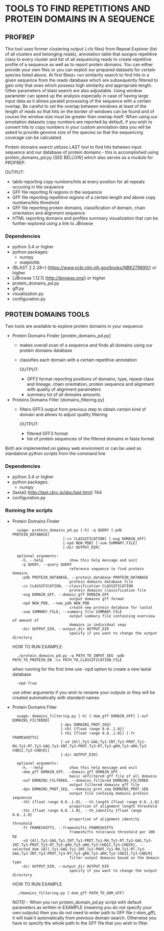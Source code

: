 # TOOLS TO FIND REPETITIONS AND PROTEIN DOMAINS IN A SEQUENCE #


## PROFREP ##

This tool uses former clustering output (.cls files) from Repeat Explorer (list of all clusters and belonging reads), annotation table that assigns repetitive class to every cluster and list of all sequencing reads to create repetitive profile of a sequence as well as to report protein domains. You can either provide your own files or you can exploit our prepared datasets for certain species listed above. At first Blast+ run similarity search to find hits in a given sequence from the reads database which are subsequently filtered to gain only that ones which possess high similarity and appropriate length. Other parameters of blast search are also adjustable. Using window parameter can speed up the analysis especially in case of having large input data as it allows paralell processing of the sequence with a certain overlap. Be careful to set the overlap between windows at least of the length of reads so that hits on the border of windows can be found and of course the window size must be greater than overlap itself. 
When using our annotation datasets copy numbers are reported by default, if you wish to convert hits to copy numbers in your custom annotation data you will be asked to provide genome size of the species so that the sequencing coverage can be calculated. 

Protein domains search utilizes LAST tool to find hits between input sequence and our database of protein domains - this is accomplished using protein_domains_pd.py [SEE BELLOW] which also serves as a module for PROFREP.

OUTPUT:		
	
* table reporting copy numbers/hits at every position for all repeats occuring in the sequence
* GFF file reporting N regions in the sequence
* GFF file reporting repetitive regions of a certain length and above copy numbers/hits threshold
* GFF file reporting protein domains, classification of domain, chain orientation and alignment sequence
* HTML reporting domains and profiles summary visualization that can be further explored using a link to JBrowse

### Dependencies ###

* python 3.4 or higher 
* python packages:
	* numpy
	* matplotlib
* [BLAST 2.2.28+] (https://www.ncbi.nlm.nih.gov/books/NBK279690/) or higher
* [JBrowse 1.12.1] (http://jbrowse.org/) or higher
* protein_domains_pd.py
* gff.py
* visualization.py
* configuration.py 

## PROTEIN DOMAINS TOOLS ##
Two tools are available to explore protein domains in your sequence:
* Protein Domains Finder [protein_domains_pd.py]
	* makes overall scan of a sequence and finds all domains using our protein domains database 
	* classifies each domain with a certain repetitive annotation
		
		OUTPUT:		
		
		* GFF3 format reporting positions of domains, type, repeat class and lineage, chain orientation, protein sequence and alignment with quality of alignment parameters
		* summary txt of all domains amounts	
* Proteins Domains Filter [domains_filtering.py]
	* filters GFF3 output from previous step to obtain certain kind of domain and allows to adjust quality filtering  
	
		OUTPUT:
	
		* filtered GFF3 format 
		* list of protein sequences of the filtered domains in fasta format

Both are implemented on galaxy web enviroment or can be used as standalone python
scripts from the command line   
        
### Dependencies ###

* python 3.4 or higher 
* python packages:
	* numpy
* [lastal] (http://last.cbrc.jp/doc/last.html) 744
* configuration.py 


### Running the scripts ###


* Protein Domains Finder
	
		usage: protein_domains_pd.py [-h] -q QUERY [-pdb PROTEIN_DATABASE]
                             [-cs CLASSIFICATION] [-oug DOMAIN_GFF]
                             [-npd NEW_PDB] [-sum SUMMARY_FILE]
                             [-dir OUTPUT_DIR]

		optional arguments:
		  -h, --help            show this help message and exit
		  -q QUERY, --query QUERY
								reference sequence to find protein domains
		  -pdb PROTEIN_DATABASE, --protein_database PROTEIN_DATABASE
								protein domains database file
		  -cs CLASSIFICATION, --classification CLASSIFICATION
								protein domains classification file
		  -oug DOMAIN_GFF, --domain_gff DOMAIN_GFF
								output domains gff format
		  -npd NEW_PDB, --new_pdb NEW_PDB
								create new protein database for lastal
		  -sum SUMMARY_FILE, --summary_file SUMMARY_FILE
								output summary file containing overview of amount of
								domains in individual seqs
		  -dir OUTPUT_DIR, --output_dir OUTPUT_DIR
								specify if you want to change the output directory

	HOW TO RUN EXAMPLE:

		./protein_domains_pd.py -q PATH_TO_INPUT_SEQ -pdb PATH_TO_PROTEIN_DB -cs PATH_TO_CLASSIFICATION_FILE
	when running for the first time use -npd option to create a new lastal database

		-npd True
	use other arguments if you wish to rename your outputs or they will be created automatically with standard names 
	
* Protein Domains Filter

		usage: domains_filtering.py [-h] [-dom_gff DOMAIN_GFF] [-ouf DOMAINS_FILTERED]
                            [-dps DOMAINS_PROT_SEQ]
                            [-thl {float range 0.0..1.0}]
                            [-thi {float range 0.0..1.0}] [-fr FRAMESHIFTS]
                            [-sd {All,Ty1-GAG,Ty1-INT,Ty1-PROT,Ty1-RH,Ty1-RT,Ty3-GAG,Ty3-INT,Ty3-PROT,Ty3-RT,Ty3-gRH,Ty3-aRH,Ty3-CHDII,Ty3-CHDCR}]
                            [-dir OUTPUT_DIR]

		optional arguments:
		  -h, --help            show this help message and exit
		  -dom_gff DOMAIN_GFF, --domain_gff DOMAIN_GFF
								basic unfiltered gff file of all domains
		  -ouf DOMAINS_FILTERED, --domains_filtered DOMAINS_FILTERED
								output filtered domains gff file
		  -dps DOMAINS_PROT_SEQ, --domains_prot_seq DOMAINS_PROT_SEQ
								output file containg domains protein sequences
		  -thl {float range 0.0..1.0}, --th_length {float range 0.0..1.0}
								proportion of alignment length threshold
		  -thi {float range 0.0..1.0}, --th_identity {float range 0.0..1.0}
								proportion of alignment identity threshold
		  -fr FRAMESHIFTS, --frameshifts FRAMESHIFTS
								frameshifts tolerance threshold per 100 bp
		  -sd {All,Ty1-GAG,Ty1-INT,Ty1-PROT,Ty1-RH,Ty1-RT,Ty3-GAG,Ty3-INT,Ty3-PROT,Ty3-RT,Ty3-gRH,Ty3-aRH,Ty3-CHDII,Ty3-CHDCR}, --selected_dom {All,Ty1-GAG,Ty1-INT,Ty1-PROT,Ty1-RH,Ty1-RT,Ty3-GAG,Ty3-INT,Ty3-PROT,Ty3-RT,Ty3-gRH,Ty3-aRH,Ty3-CHDII,Ty3-CHDCR}
								filter output domains based on the domain type
		  -dir OUTPUT_DIR, --output_dir OUTPUT_DIR
								specify if you want to change the output directory


	HOW TO RUN EXAMPLE
					
		./domains_filtering.py [-dom_gff PATH_TO_DOM_GFF]
	
	NOTE! - When you run protein_domain_pd.py script with default parameters as written in EXAMPLE (meaning you do not specify your own outputs) then you do not need to enter path to GFF file (-dom_gff), it will load it automatically from previous domain search. Otherwise you have to specify the whole path to the GFF file that you wish to filter.

